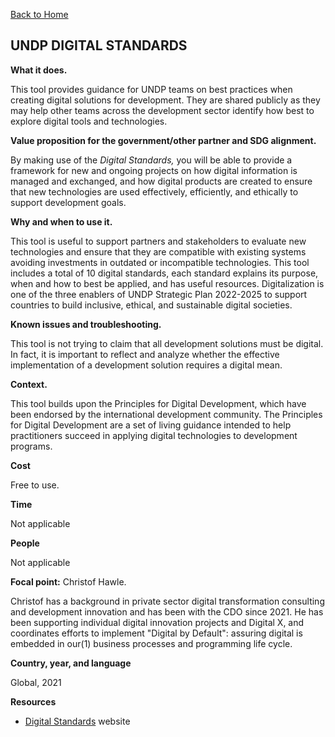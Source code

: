 [Back to Home](../../README.md)


<!-- <img src="../../public/imgs/UNDP_accelerator_labs_logo_vertical_color_RGB.png"  width="150" alt="undp_accelerator_labs_logo"> -->

## UNDP DIGITAL STANDARDS

**What it does.**

This tool provides guidance for UNDP teams on best practices when creating digital solutions for development. They are shared publicly as they may help other teams across the development sector identify how best to explore digital tools and technologies.

**Value proposition for the government/other partner and SDG alignment.**

By making use of the _Digital Standards,_ you will be able to provide a framework for new and ongoing projects on how digital information is managed and exchanged, and how digital products are created to ensure that new technologies are used effectively, efficiently, and ethically to support development goals.

**Why and when to use it.**

This tool is useful to support partners and stakeholders to evaluate new technologies and ensure that they are compatible with existing systems avoiding investments in outdated or incompatible technologies. This tool includes a total of 10 digital standards, each standard explains its purpose, when and how to best be applied, and has useful resources. Digitalization is one of the three enablers of UNDP Strategic Plan 2022-2025 to support countries to build inclusive, ethical, and sustainable digital societies.

**Known issues and troubleshooting.**

This tool is not trying to claim that all development solutions must be digital. In fact, it is important to reflect and analyze whether the effective implementation of a development solution requires a digital mean.

**Context.**

This tool builds upon the Principles for Digital Development, which have been endorsed by the international development community. The Principles for Digital Development are a set of living guidance intended to help practitioners succeed in applying digital technologies to development programs.

**Cost**

Free to use.

**Time**

Not applicable

**People**

Not applicable

**Focal point:** Christof Hawle.

Christof has a background in private sector digital transformation consulting and development innovation and has been with the CDO since 2021. He has been supporting individual digital innovation projects and Digital X, and coordinates efforts to implement "Digital by Default": assuring digital is embedded in our(1) business processes and programming life cycle.

**Country, year, and language**

Global, 2021

**Resources**

- [Digital Standards](https://www.undp.org/digital/standards) website



